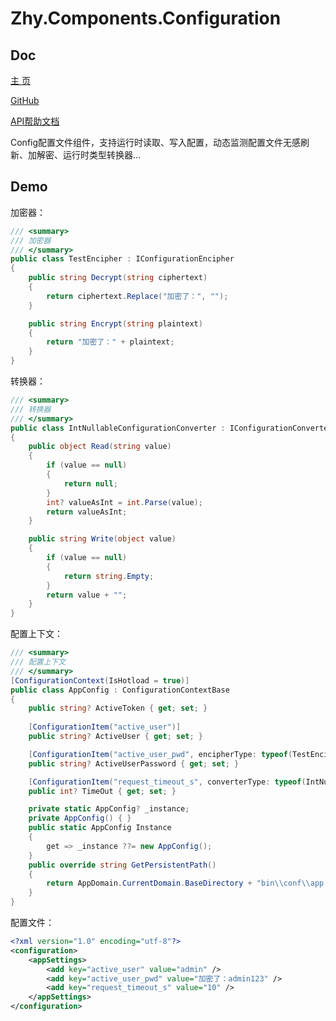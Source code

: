 # Zhy.Components.Configuration

## Doc

[主 页](https://shaoshao.net.cn)

[GitHub](https://github.com/WineMonk/Zhy.Components.Configuration.git)

[API帮助文档](https://github.com/WineMonk/Zhy.Components.Configuration/tree/master/Doc/Help/CHM)

Config配置文件组件，支持运行时读取、写入配置，动态监测配置文件无感刷新、加解密、运行时类型转换器...

## Demo

加密器：

```csharp
/// <summary>
/// 加密器
/// </summary>
public class TestEncipher : IConfigurationEncipher
{
    public string Decrypt(string ciphertext)
    {
        return ciphertext.Replace("加密了：", "");
    }

    public string Encrypt(string plaintext)
    {
        return "加密了：" + plaintext;
    }
}
```

转换器：

```csharp
/// <summary>
/// 转换器
/// </summary>
public class IntNullableConfigurationConverter : IConfigurationConverter
{
    public object Read(string value)
    {
        if (value == null)
        {
            return null;
        }
        int? valueAsInt = int.Parse(value);
        return valueAsInt;
    }

    public string Write(object value)
    {
        if (value == null)
        {
            return string.Empty;
        }
        return value + "";
    }
}
```

配置上下文：

```csharp
/// <summary>
/// 配置上下文
/// </summary>
[ConfigurationContext(IsHotload = true)]
public class AppConfig : ConfigurationContextBase
{
    public string? ActiveToken { get; set; }
    
    [ConfigurationItem("active_user")]
    public string? ActiveUser { get; set; }

    [ConfigurationItem("active_user_pwd", encipherType: typeof(TestEncipher))]
    public string? ActiveUserPassword { get; set; }

    [ConfigurationItem("request_timeout_s", converterType: typeof(IntNullableConfigurationConverter))]
    public int? TimeOut { get; set; }

    private static AppConfig? _instance;
    private AppConfig() { }
    public static AppConfig Instance
    {
        get => _instance ??= new AppConfig();
    }
    public override string GetPersistentPath()
    {
        return AppDomain.CurrentDomain.BaseDirectory + "bin\\conf\\app.config";
    }
}
```

配置文件：

```xml
<?xml version="1.0" encoding="utf-8"?>
<configuration>
    <appSettings>
        <add key="active_user" value="admin" />
        <add key="active_user_pwd" value="加密了：admin123" />
        <add key="request_timeout_s" value="10" />
    </appSettings>
</configuration>
```

